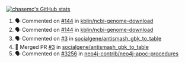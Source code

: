 [![chasemc's GitHub stats](https://github-readme-stats.vercel.app/api?username=chasemc)](https://github.com/anuraghazra/github-readme-stats)


<!--START_SECTION:activity-->
1. 🗣 Commented on [#144](https://github.com/kblin/ncbi-genome-download/issues/144) in [kblin/ncbi-genome-download](https://github.com/kblin/ncbi-genome-download)
2. 🗣 Commented on [#144](https://github.com/kblin/ncbi-genome-download/issues/144) in [kblin/ncbi-genome-download](https://github.com/kblin/ncbi-genome-download)
3. 🗣 Commented on [#3](https://github.com/socialgene/antismash_gbk_to_table/issues/3) in [socialgene/antismash_gbk_to_table](https://github.com/socialgene/antismash_gbk_to_table)
4. 🎉 Merged PR [#3](https://github.com/socialgene/antismash_gbk_to_table/pull/3) in [socialgene/antismash_gbk_to_table](https://github.com/socialgene/antismash_gbk_to_table)
5. 🗣 Commented on [#3256](https://github.com/neo4j-contrib/neo4j-apoc-procedures/issues/3256) in [neo4j-contrib/neo4j-apoc-procedures](https://github.com/neo4j-contrib/neo4j-apoc-procedures)
<!--END_SECTION:activity-->
